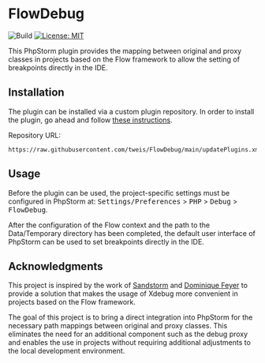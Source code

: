 # FlowDebug

![Build](https://github.com/tweis/FlowDebug/workflows/Build/badge.svg)
[![License: MIT](https://img.shields.io/badge/License-MIT-yellow.svg)](https://opensource.org/licenses/MIT)

<!-- Plugin description -->
This PhpStorm plugin provides the mapping between original and proxy classes in projects based on the Flow framework to allow the setting of breakpoints directly in the IDE.
<!-- Plugin description end -->

## Installation

The plugin can be installed via a custom plugin repository. In order to install the plugin, go ahead and follow [these instructions](https://www.jetbrains.com/help/phpstorm/managing-plugins.html#repos).

Repository URL:
```
https://raw.githubusercontent.com/tweis/FlowDebug/main/updatePlugins.xml
```

## Usage

Before the plugin can be used, the project-specific settings must be configured in PhpStorm at: <kbd>Settings/Preferences</kbd> > <kbd>PHP</kbd> > <kbd>Debug</kbd> > <kbd>FlowDebug</kbd>. 

After the configuration of the Flow context and the path to the Data/Temporary directory has been completed, the default user interface of PhpStorm can be used to set breakpoints directly in the IDE.

## Acknowledgments

This project is inspired by the work of [Sandstorm](https://github.com/sandstorm/debugproxy) and [Dominique Feyer](https://github.com/dfeyer/flow-debugproxy) to provide a solution  that makes the usage of Xdebug more convenient in projects based on the Flow framework. 

The goal of this project is to bring a direct integration into PhpStorm for the necessary path mappings between original and proxy classes. This eliminates the need for an additional component such as the debug proxy and enables the use in projects without requiring additional adjustments to the local development environment.